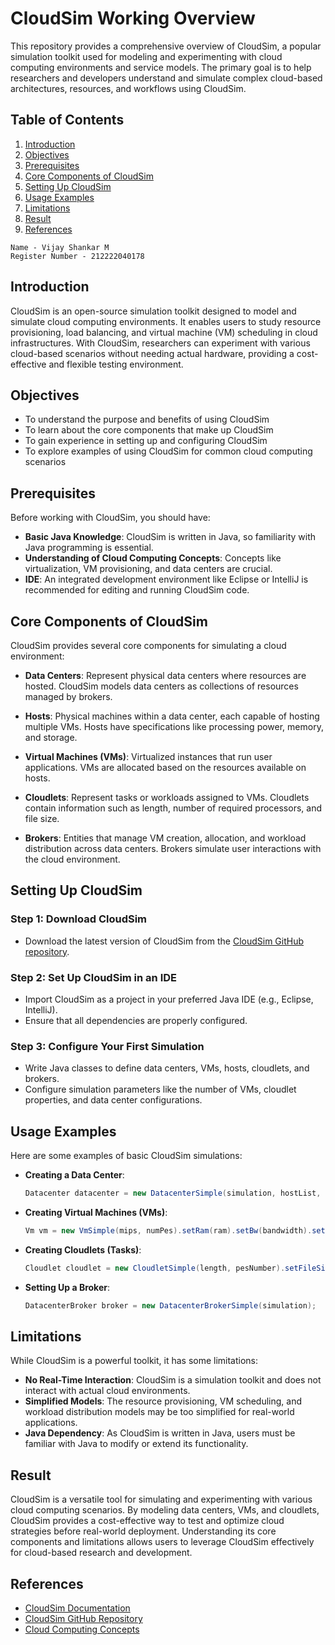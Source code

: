 # CloudSim Working Overview

This repository provides a comprehensive overview of CloudSim, a popular simulation toolkit used for modeling and experimenting with cloud computing environments and service models. The primary goal is to help researchers and developers understand and simulate complex cloud-based architectures, resources, and workflows using CloudSim.

## Table of Contents
1. [Introduction](#introduction)
2. [Objectives](#objectives)
3. [Prerequisites](#prerequisites)
4. [Core Components of CloudSim](#core-components-of-cloudsim)
5. [Setting Up CloudSim](#setting-up-cloudsim)
6. [Usage Examples](#usage-examples)
7. [Limitations](#limitations)
8. [Result](#result)
9. [References](#references)

```
Name - Vijay Shankar M
Register Number - 212222040178
```
## Introduction

CloudSim is an open-source simulation toolkit designed to model and simulate cloud computing environments. It enables users to study resource provisioning, load balancing, and virtual machine (VM) scheduling in cloud infrastructures. With CloudSim, researchers can experiment with various cloud-based scenarios without needing actual hardware, providing a cost-effective and flexible testing environment.

## Objectives

- To understand the purpose and benefits of using CloudSim
- To learn about the core components that make up CloudSim
- To gain experience in setting up and configuring CloudSim
- To explore examples of using CloudSim for common cloud computing scenarios

## Prerequisites

Before working with CloudSim, you should have:
- **Basic Java Knowledge**: CloudSim is written in Java, so familiarity with Java programming is essential.
- **Understanding of Cloud Computing Concepts**: Concepts like virtualization, VM provisioning, and data centers are crucial.
- **IDE**: An integrated development environment like Eclipse or IntelliJ is recommended for editing and running CloudSim code.

## Core Components of CloudSim

CloudSim provides several core components for simulating a cloud environment:

- **Data Centers**: Represent physical data centers where resources are hosted. CloudSim models data centers as collections of resources managed by brokers.
  
- **Hosts**: Physical machines within a data center, each capable of hosting multiple VMs. Hosts have specifications like processing power, memory, and storage.
  
- **Virtual Machines (VMs)**: Virtualized instances that run user applications. VMs are allocated based on the resources available on hosts.
  
- **Cloudlets**: Represent tasks or workloads assigned to VMs. Cloudlets contain information such as length, number of required processors, and file size.
  
- **Brokers**: Entities that manage VM creation, allocation, and workload distribution across data centers. Brokers simulate user interactions with the cloud environment.

## Setting Up CloudSim

### Step 1: Download CloudSim
- Download the latest version of CloudSim from the [CloudSim GitHub repository](https://github.com/Cloudslab/cloudsim).

### Step 2: Set Up CloudSim in an IDE
- Import CloudSim as a project in your preferred Java IDE (e.g., Eclipse, IntelliJ).
- Ensure that all dependencies are properly configured.

### Step 3: Configure Your First Simulation
- Write Java classes to define data centers, VMs, hosts, cloudlets, and brokers.
- Configure simulation parameters like the number of VMs, cloudlet properties, and data center configurations.

## Usage Examples

Here are some examples of basic CloudSim simulations:

- **Creating a Data Center**:
    ```java
    Datacenter datacenter = new DatacenterSimple(simulation, hostList, new VmAllocationPolicySimple());
    ```

- **Creating Virtual Machines (VMs)**:
    ```java
    Vm vm = new VmSimple(mips, numPes).setRam(ram).setBw(bandwidth).setSize(size);
    ```

- **Creating Cloudlets (Tasks)**:
    ```java
    Cloudlet cloudlet = new CloudletSimple(length, pesNumber).setFileSize(fileSize).setOutputSize(outputSize);
    ```

- **Setting Up a Broker**:
    ```java
    DatacenterBroker broker = new DatacenterBrokerSimple(simulation);
    ```

## Limitations

While CloudSim is a powerful toolkit, it has some limitations:

- **No Real-Time Interaction**: CloudSim is a simulation toolkit and does not interact with actual cloud environments.
- **Simplified Models**: The resource provisioning, VM scheduling, and workload distribution models may be too simplified for real-world applications.
- **Java Dependency**: As CloudSim is written in Java, users must be familiar with Java to modify or extend its functionality.

## Result

CloudSim is a versatile tool for simulating and experimenting with various cloud computing scenarios. By modeling data centers, VMs, and cloudlets, CloudSim provides a cost-effective way to test and optimize cloud strategies before real-world deployment. Understanding its core components and limitations allows users to leverage CloudSim effectively for cloud-based research and development.

## References

- [CloudSim Documentation](http://www.cloudbus.org/cloudsim/)
- [CloudSim GitHub Repository](https://github.com/Cloudslab/cloudsim)
- [Cloud Computing Concepts](https://aws.amazon.com/what-is-cloud-computing/)

